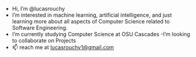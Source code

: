 - Hi, I’m @lucasrouchy
- I’m interested in machine learning, artificial intelligence, and just learning more about all aspects of Computer Science related to Software Engineering. 
- I’m currently studying Computer Science at OSU Cascades
-I’m looking to collaborate on Projects
- 📫 reach me at lucasrouchy1@gmail.com

<!---
lucasrouchy/lucasrouchy is a ✨ special ✨ repository because its `README.md` (this file) appears on your GitHub profile.
You can click the Preview link to take a look at your changes.
--->
